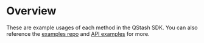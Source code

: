 # Overview

These are example usages of each method in the QStash SDK. You can also reference the
[examples repo](https://github.com/upstash/qstash-py/tree/main/examples) and [API examples](/qstash/overall/apiexamples) for more.
